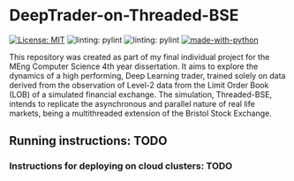 # DeepTrader-on-Threaded-BSE

[![License: MIT](https://img.shields.io/badge/License-MIT-blue.svg)](https://opensource.org/licenses/MIT)
![linting: pylint](https://img.shields.io/badge/linting-pylint-yellowgreen)
![linting: pylint](https://github.com/armandcismaru/DeepTrader-on-Threaded-BSE/actions/workflows/pylint.yml/badge.svg)
[![made-with-python](https://img.shields.io/badge/Made%20with-Python-1f425f.svg)](https://www.python.org/)

This repository was created as part of my final individual project for the MEng Computer Science 4th year dissertation. It aims to explore the dynamics of a high performing, Deep Learning trader, trained solely on data derived from the observation of Level-2 data from the Limit Order Book (LOB) of a simulated financial exchange. The simulation, Threaded-BSE, intends to replicate the asynchronous and parallel nature of real life markets, being a multithreaded extension of the Bristol Stock Exchange.

## Running instructions: TODO

### Instructions for deploying on cloud clusters: TODO
